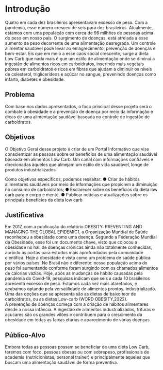 # Introdução
Quatro em cada dez brasileiros apresentavam excesso de peso. Com a pandemia, esse número cresceu de seis para dez brasileiros. Atualmente, estamos com uma população com cerca de 96 milhões de pessoas acima do peso em nosso país. O surgimento de doenças, está atrelada a esse aumento de peso decorrente de uma alimentação desregrada. Um controle alimentar saudável pode levar ao emagrecimento, prevenção de doenças e bem-estar. 
Eis que em meio a esse caos social crescente, surge a dieta Low Carb que nada mais é que um estilo de alimentação onde se diminui a ingestão de alimentos ricos em carboidratos, inserindo mais vegetais pobres em carboidratos e ricos em fibras que ajudam a diminuir os níveis de colesterol, triglicerídeos e açúcar no sangue, prevenindo doenças como infarto, diabetes e obesidade.

## Problema
Com base nos dados apresentados, o foco principal desse projeto será o combate à obesidade e a prevenção de doença por meio da informação e dicas de uma alimentação saudável baseada no controle de ingestão de carboidratos.

## Objetivos

O Objetivo Geral desse projeto é criar de um Portal Informativo que vise conscientizar as pessoas sobre os benefícios de uma alimentação saudável baseada em alimentos Low Carb. Um canal com informações confiáveis e direcionadas àqueles que almejam um estilo de vida saudável, longe de produtos industrializados

Como objetivos específicos, podemos ressaltar:
●	Criar de hábitos alimentares saudáveis por meio de informações que propiciem a diminuição no consumo de carboidratos;
●	Esclarecer sobre os benefícios da dieta low carb para o corpo e mente.
●	Publicar notícias e atualizações sobre os principais benefícios da dieta low carb

## Justificativa

Em 2017, com a publicação do relatório OBESITY: PREVENTING AND MANAGING  THE GLOBAL EPIDEMIC1, a Organização Mundial de Saúde reconheceu a obesidade como uma doença. Segundo a Federação Mundial da Obesidade, esse foi um documento chave, visto que colocou a obesidade no hall de doenças crônicas ainda não totalmente conhecidas, abrindo as portas para estudos mais aprofundados pela comunidade científica. Hoje a obesidade é vista como um problema de saúde pública por vários países. No Brasil não é diferente: nossa população acima do peso foi aumentando conforme foram surgindo com os chamados alimentos de calorias vazias. Hoje, após as mudanças de hábito causadas pela pandemia do Covid-19, pesquisas indicam que seis a cada 10 brasileiros apresenta excesso de peso. Estamos cada vez mais atarefados, e acabamos optando pela versatilidade de alimentos prontos, industrializado. Uma das opções que se apresenta são as dietas de baixo teor de carboidratos, ou as dietas Low-carb (WORD OBESITY,2022).  
A prevenção de doenças começa com a criação de hábitos alimentares desde a nossa infância. A ingestão de alimentos industrializados, frituras e açucares são os grandes vilões e contribuem para o crescimento da obesidade em todas as faixas etárias e aparecimento de várias doenças


## Público-Alvo

Embora todas as pessoas possam se beneficiar de uma dieta Low Carb, teremos com foco, pessoas obesas ou com sobrepeso, profissionais de academia (nutricionistas, personal trainer) e principalmente aqueles que buscam uma alimentação saudável de forma preventiva.

